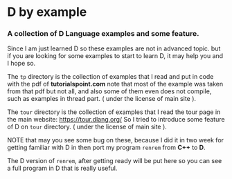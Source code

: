 # D by example
### A collection of D Language examples and some feature.

Since I am just learned D so these examples are not in advanced topic.
but if you are looking for some examples to start to learn D, it may
help you and I hope so.

The `tp` directory is the collection of examples that I read and put in code with the pdf of **tutorialspoint.com**
note that most of the example was taken from that pdf but not all, and also some of them even does not compile,
such as examples in thread part. ( under the license of main site ).

The `tour` directory is the collection of examples that I read the tour page in the main website: https://tour.dlang.org/
So I tried to introduce some feature of D on `tour` directory. ( under the license of main site ).

NOTE that may you see some bug on these, because I did it in two week for getting familiar with D in then port my program
`renrem` from **C++** to **D**.

The D version of `renrem`, after getting ready will be put here so you can see a full program in D that is really useful.

